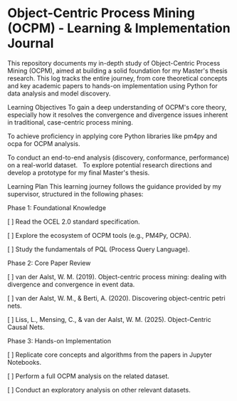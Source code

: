 # Object-Centric Process Mining (OCPM) - Learning & Implementation Journal

This repository documents my in-depth study of Object-Centric Process Mining (OCPM), aimed at building a solid foundation for my Master's thesis research. This log tracks the entire journey, from core theoretical concepts and key academic papers to hands-on implementation using Python for data analysis and model discovery.

Learning Objectives
To gain a deep understanding of OCPM's core theory, especially how it resolves the convergence and divergence issues inherent in traditional, case-centric process mining.   

To achieve proficiency in applying core Python libraries like pm4py and ocpa for OCPM analysis.   

To conduct an end-to-end analysis (discovery, conformance, performance) on a real-world dataset.
   
To explore potential research directions and develop a prototype for my final Master's thesis.

Learning Plan
This learning journey follows the guidance provided by my supervisor, structured in the following phases:

Phase 1: Foundational Knowledge

[ ] Read the OCEL 2.0 standard specification.

[ ] Explore the ecosystem of OCPM tools (e.g., PM4Py, OCPA).   

[ ] Study the fundamentals of PQL (Process Query Language).

Phase 2: Core Paper Review

[ ] van der Aalst, W. M. (2019). Object-centric process mining: dealing with divergence and convergence in event data.   

[ ] van der Aalst, W. M., & Berti, A. (2020). Discovering object-centric petri nets.   

[ ] Liss, L., Mensing, C., & van der Aalst, W. M. (2025). Object-Centric Causal Nets.   

Phase 3: Hands-on Implementation

[ ] Replicate core concepts and algorithms from the papers in Jupyter Notebooks.

[ ] Perform a full OCPM analysis on the related dataset.   

[ ] Conduct an exploratory analysis on other relevant datasets.
